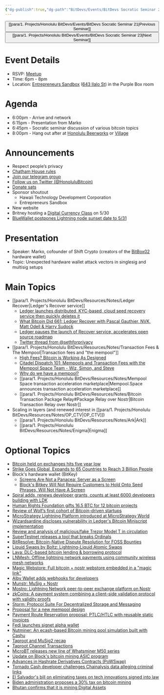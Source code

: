 ```yaml
---
{"dg-publish":true,"dg-path":"BitDevs/Events/BitDevs Socratic Seminar 22.md","permalink":"/bit-devs/events/bit-devs-socratic-seminar-22/","title":"BitDevs Socratic Seminar 22","tags":["bitdevs","socratic-22","bitcoin","resource","speaker"],"noteIcon":"3","created":"2023-05-12T19:02:17.526-10:00","updated":"2024-11-25T12:05:39.001-10:00"}
---
```




<button class="obsidian-button previous-seminar">[[para/1. Projects/Honolulu BitDevs/Events/BitDevs Socratic Seminar 21\|Previous Seminar]]</button> <button class="obsidian-button next-seminar">[[para/1. Projects/Honolulu BitDevs/Events/BitDevs Socratic Seminar 23\|Next Seminar]]</button>

# Event Details

- RSVP: [Meetup](https://www.meetup.com/honolulu-bitdevs/events/293071352/)
- Time: 6pm - 8pm
- Location: [Entrepreneurs Sandbox](https://sandboxhawaii.org/) ([643 Ilalo St](https://goo.gl/maps/3Zj38htV13iUn4dcA)) in the Purple Box room

# Agenda

- 6:00pm - Arrive and network  
- 6:15pm -  Presentation from Marko
- 6:45pm - Socratic seminar discussion of various bitcoin topics
- 8:00pm - Hang out after at [Honolulu Beerworks](https://www.honolulubeerworks.com/) or [Village](https://www.villagebeerhawaii.com/)

# Announcements

- Respect people’s privacy
- [Chatham House rules](https://www.chathamhouse.org/about-us/chatham-house-rule)
- [Join our telegram group](https://t.me/+Uh9gbHO9EHFkZWJh)
- [Follow us on Twitter (@HonoluluBitcoin)](https://twitter.com/HonoluluBitcoin)
- [Donate sats](https://checkout.opennode.com/p/5dea6b7a-d33c-4fda-b54c-98f092814c7d)
- Sponsor shoutout
	- Hawaii Technology Development Corporation
	- Entrepreneurs Sandbox
- New website
- Britney hosting a [Digital Currency Class](https://events.hawaiitech.com/event/digital-currency-class/) on 5/30
- [BlueWallet postpones Lightning node sunset date to 5/31](https://www.nobsbitcoin.com/bluewallet-postpones-lightning-node-shut/)

# Presentation

- Speaker: Marko, cofounder of Shift Crypto (creators of the [BitBox02](https://shiftcrypto.ch/bitbox02/) hardware wallet)
- Topic: Unexpected hardware wallet attack vectors in singlesig and multisig setups

# Main Topics

- [[para/1. Projects/Honolulu BitDevs/Resources/Notes/Ledger Recover\|Ledger's Recover service]]
	- [Ledger launches distributed, KYC-based, cloud seed recovery service then quickly deletes it](https://www.nobsbitcoin.com/ledger-to-launch-kyc-cloud-based-recovery-service/)
	- [What Bitcoin Did 661: Ledger Recover with Pascal Gauthier, NVK, Matt Odell & Harry Sudock](https://www.whatbitcoindid.com/podcast/ledger-recover)
	- [Ledger pauses the launch of Recover service, accelerates open source roadmap](https://www.nobsbitcoin.com/ledger-accelerates-open-source-roadmap/)
	- [Twitter thread from @sethforprivacy](https://twitter.com/sethforprivacy/status/1659888128486699008?s=20)
- [[para/1. Projects/Honolulu BitDevs/Resources/Notes/Transaction Fees & The Mempool\|Transaction fees and "the mempool"]]
	- [High Fees? Bitcoin is Working As Designed](https://www.discreetlog.com/high-fees/)
	- [Citadel Dispatch 101: Mempools and Transaction Fees with the Mempool Space Team - Wiz, Simon, and Steve](https://www.podpage.com/citadeldispatch/cd101-mempools-and-transaction-fees-with-the-mempool-space-team-wiz-simon-and-steve/)
	- [Why do we have a mempool?](https://bitcoinops.org/en/newsletters/2023/05/17/#waiting-for-confirmation-1-why-do-we-have-a-mempool)
	- [[para/1. Projects/Honolulu BitDevs/Resources/Notes/Mempool Space transaction acceleration marketplace\|Mempool.Space announces transaction acceleration marketplace]]
	- [[para/1. Projects/Honolulu BitDevs/Resources/Notes/Bitcoin Transaction Package Relay#Package Relay over Nostr\|Bitcoin Transaction Relay over Nostr]]
- Scaling in layers (and renewed interest in [[para/1. Projects/Honolulu BitDevs/Resources/Notes/OP_CTV\|OP_CTV]])
	- [[para/1. Projects/Honolulu BitDevs/Resources/Notes/Ark\|Ark]]
	- [[para/1. Projects/Honolulu BitDevs/Resources/Notes/Enigma\|Enigma]]

# Optional Topics

- [Bitcoin held on exchanges hits five year low](https://www.nobsbitcoin.com/bitcoin-held-on-exchanges-hits-5-year-low/)
- [Strike Goes Global, Expands to 65 Countries to Reach 3 Billion People](https://www.nobsbitcoin.com/strike-goes-global/)
- Block's hardware wallet (BitKey)
	- [Screens Are Not a Panacea: Server as a Screen](https://www.nobsbitcoin.com/screens-are-not-a-panacea/)
	- [Block's Bitkey Will Not Require Customers to Hold Onto Seed Phrases, Will Not Have A Screen](https://www.nobsbitcoin.com/block-bitkey-design/)
- [Spiral adds, renews developer grants, counts at least 6000 developers building with LDK](https://www.nobsbitcoin.com/spiral-adds-renews-developer-grants-claims-at-least-6000-developers-are-building-with-ldk/)
- [Human Rights Foundation gifts 16.5 BTC for 12 bitcoin projects](https://www.nobsbitcoin.com/hrf-gifts-16-5btc-for-btc-projects/)
- [Review of Wolf’s first cohort of Bitcoin-driven startups](https://techcrunch.com/2023/05/25/take-a-look-at-wolfs-first-cohort-of-bitcoin-driven-startups/)
- [MicroStrategy Lightning Platform introduced at MicroStrategy World](https://www.nobsbitcoin.com/microstrategy-lightning-platform/)
- [Wizardsardine discloses vulnerability in Ledger's Bitcoin Miniscript implementation](https://wizardsardine.com/blog/ledger-vulnerability-disclosure/)
- [Review and analysis of malicious/fake Trezor Model T in circulation](https://www.kaspersky.com/blog/fake-trezor-hardware-crypto-wallet/48155/)
- [SuperTestnet releases a tool that breaks Ordinals](https://www.nobsbitcoin.com/breaker-of-jpegs/)
- [BitResolve: Bitcoin-Native Dispute Resolution for FOSS Bounties](https://www.nobsbitcoin.com/bitresolve-dispute-resolution/)
- [Liquid Swaps by Boltz: Lightning-Liquid Atomic Swaps](https://www.nobsbitcoin.com/liquid-swaps-by-boltz/)
- [Lava: DLC-based bitcoin lending & borrowing protocol](https://www.nobsbitcoin.com/lava-bitcoin-native-finance/)
- [LNMesh: Offline lightning network payments using community wireless mesh networks](https://www.nobsbitcoin.com/offline-lightning-network-payments-using-community-wireless-mesh-networks/)
- [Magic Webstore: Full bitcoin + nostr webstore embedded in a "magic link"](https://www.nobsbitcoin.com/magic-webstore/)
- [Alby Wallet adds webhooks for developers](https://blog.getalby.com/introducing-alby-wallet-webhooks/)
- [Munstr: MuSig + Nostr](https://github.com/0xBEEFCAF3/munstr)
- [Mostro: Lightning Network peer-to-peer exchange platform on Nostr](https://github.com/MostroP2P/mostro)
- [zkCoins: A payment system combining a client-side validation protocol with validity proofs](https://gist.github.com/RobinLinus/d036511015caea5a28514259a1bab119)
- [Storm: Protocol Suite For Decentralized Storage and Messaging](https://www.nobsbitcoin.com/storm-protocol-suite/)
- [Proposal for a new mempool design](https://www.nobsbitcoin.com/proposal-for-a-new-mempool-design/)
- [Payment Route Reservation proposal: PTLC/HTLC with reusable static invoices](https://www.nobsbitcoin.com/proposal-ptlc-htlc-reusable-static-invoices/)
- [Fedi launches signet alpha wallet](https://alpha.fedi.xyz/)
- [Nutminer: An ecash-based Bitcoin mining pool simulation built with Cashu](https://stacker.news/items/178510)
- [Taproot and MuSig2 recap](https://ellemouton.com/posts/taproot-prelims/)
- [Taproot Channel Transactions](https://ellemouton.com/posts/taproot-chan-txs/)
- [MicroBT releases new line of Whatsminer M50 series](https://www.nobsbitcoin.com/microbt-releases-new-line-of-whatsminer-m50/)
- [Update on Block's bitcoin mining ASIC program](https://www.mining.build/update-on-our-bitcoin-mining-asic-program/)
- [Advances in Hashrate Derivatives Contracts (PoWSwap)](https://bitcoinops.org/en/newsletters/2023/05/10/#paper-about-powswap-protocol)
- [Tornado Cash developer challenges Chainalysis data alleging criminal links](https://www.nobsbitcoin.com/tornado-cash-developer-questions-chainalysis-data-alleging-criminal-links/)
- [El Salvador's bill on eliminating taxes on tech innovations signed into law](https://www.nobsbitcoin.com/el-salvadors-tech-innovations-tax-law/)
- [Biden administration proposes a 30% tax on bitcoin mining](https://www.nobsbitcoin.com/biden-admin-bitcoin-mining-tax/)
- [Bhutan confirms that it is mining Digital Assets](https://thebhutanese.bt/dhi-confirms-that-it-is-mining-digital-assets/)